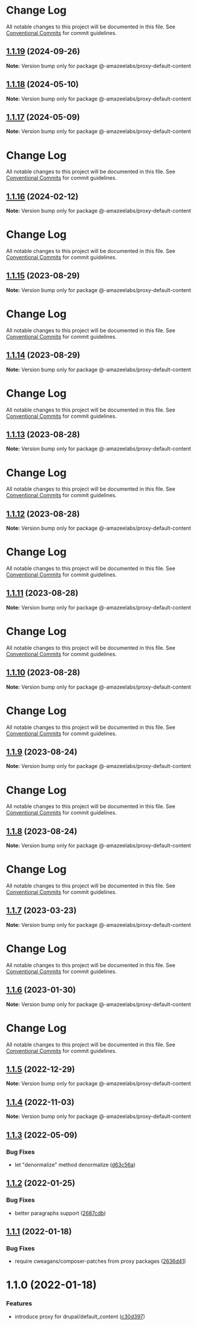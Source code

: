 # Change Log

All notable changes to this project will be documented in this file.
See [Conventional Commits](https://conventionalcommits.org) for commit guidelines.

## [1.1.19](https://github.com/AmazeeLabs/silverback-mono/compare/@-amazeelabs/proxy-default-content@1.1.18...@-amazeelabs/proxy-default-content@1.1.19) (2024-09-26)

**Note:** Version bump only for package @-amazeelabs/proxy-default-content





## [1.1.18](https://github.com/AmazeeLabs/silverback-mono/compare/@-amazeelabs/proxy-default-content@1.1.17...@-amazeelabs/proxy-default-content@1.1.18) (2024-05-10)

**Note:** Version bump only for package @-amazeelabs/proxy-default-content





## [1.1.17](https://github.com/AmazeeLabs/silverback-mono/compare/@-amazeelabs/proxy-default-content@1.1.16...@-amazeelabs/proxy-default-content@1.1.17) (2024-05-09)

**Note:** Version bump only for package @-amazeelabs/proxy-default-content





# Change Log

All notable changes to this project will be documented in this file. See
[Conventional Commits](https://conventionalcommits.org) for commit guidelines.

## [1.1.16](https://github.com/AmazeeLabs/silverback-mono/compare/@-amazeelabs/proxy-default-content@1.1.15...@-amazeelabs/proxy-default-content@1.1.16) (2024-02-12)

**Note:** Version bump only for package @-amazeelabs/proxy-default-content

# Change Log

All notable changes to this project will be documented in this file. See
[Conventional Commits](https://conventionalcommits.org) for commit guidelines.

## [1.1.15](https://github.com/AmazeeLabs/silverback-mono/compare/@-amazeelabs/proxy-default-content@1.1.14...@-amazeelabs/proxy-default-content@1.1.15) (2023-08-29)

**Note:** Version bump only for package @-amazeelabs/proxy-default-content

# Change Log

All notable changes to this project will be documented in this file. See
[Conventional Commits](https://conventionalcommits.org) for commit guidelines.

## [1.1.14](https://github.com/AmazeeLabs/silverback-mono/compare/@-amazeelabs/proxy-default-content@1.1.13...@-amazeelabs/proxy-default-content@1.1.14) (2023-08-29)

**Note:** Version bump only for package @-amazeelabs/proxy-default-content

# Change Log

All notable changes to this project will be documented in this file. See
[Conventional Commits](https://conventionalcommits.org) for commit guidelines.

## [1.1.13](https://github.com/AmazeeLabs/silverback-mono/compare/@-amazeelabs/proxy-default-content@1.1.12...@-amazeelabs/proxy-default-content@1.1.13) (2023-08-28)

**Note:** Version bump only for package @-amazeelabs/proxy-default-content

# Change Log

All notable changes to this project will be documented in this file. See
[Conventional Commits](https://conventionalcommits.org) for commit guidelines.

## [1.1.12](https://github.com/AmazeeLabs/silverback-mono/compare/@-amazeelabs/proxy-default-content@1.1.11...@-amazeelabs/proxy-default-content@1.1.12) (2023-08-28)

**Note:** Version bump only for package @-amazeelabs/proxy-default-content

# Change Log

All notable changes to this project will be documented in this file. See
[Conventional Commits](https://conventionalcommits.org) for commit guidelines.

## [1.1.11](https://github.com/AmazeeLabs/silverback-mono/compare/@-amazeelabs/proxy-default-content@1.1.10...@-amazeelabs/proxy-default-content@1.1.11) (2023-08-28)

**Note:** Version bump only for package @-amazeelabs/proxy-default-content

# Change Log

All notable changes to this project will be documented in this file. See
[Conventional Commits](https://conventionalcommits.org) for commit guidelines.

## [1.1.10](https://github.com/AmazeeLabs/silverback-mono/compare/@-amazeelabs/proxy-default-content@1.1.9...@-amazeelabs/proxy-default-content@1.1.10) (2023-08-28)

**Note:** Version bump only for package @-amazeelabs/proxy-default-content

# Change Log

All notable changes to this project will be documented in this file. See
[Conventional Commits](https://conventionalcommits.org) for commit guidelines.

## [1.1.9](https://github.com/AmazeeLabs/silverback-mono/compare/@-amazeelabs/proxy-default-content@1.1.8...@-amazeelabs/proxy-default-content@1.1.9) (2023-08-24)

**Note:** Version bump only for package @-amazeelabs/proxy-default-content

# Change Log

All notable changes to this project will be documented in this file. See
[Conventional Commits](https://conventionalcommits.org) for commit guidelines.

## [1.1.8](https://github.com/AmazeeLabs/silverback-mono/compare/@-amazeelabs/proxy-default-content@1.1.7...@-amazeelabs/proxy-default-content@1.1.8) (2023-08-24)

**Note:** Version bump only for package @-amazeelabs/proxy-default-content

# Change Log

All notable changes to this project will be documented in this file. See
[Conventional Commits](https://conventionalcommits.org) for commit guidelines.

## [1.1.7](https://github.com/AmazeeLabs/silverback-mono/compare/@-amazeelabs/proxy-default-content@1.1.6...@-amazeelabs/proxy-default-content@1.1.7) (2023-03-23)

**Note:** Version bump only for package @-amazeelabs/proxy-default-content

# Change Log

All notable changes to this project will be documented in this file. See
[Conventional Commits](https://conventionalcommits.org) for commit guidelines.

## [1.1.6](https://github.com/AmazeeLabs/silverback-mono/compare/@-amazeelabs/proxy-default-content@1.1.5...@-amazeelabs/proxy-default-content@1.1.6) (2023-01-30)

**Note:** Version bump only for package @-amazeelabs/proxy-default-content

# Change Log

All notable changes to this project will be documented in this file. See
[Conventional Commits](https://conventionalcommits.org) for commit guidelines.

## [1.1.5](https://github.com/AmazeeLabs/silverback-mono/compare/@-amazeelabs/proxy-default-content@1.1.4...@-amazeelabs/proxy-default-content@1.1.5) (2022-12-29)

**Note:** Version bump only for package @-amazeelabs/proxy-default-content

## [1.1.4](https://github.com/AmazeeLabs/silverback-mono/compare/@-amazeelabs/proxy-default-content@1.1.3...@-amazeelabs/proxy-default-content@1.1.4) (2022-11-03)

**Note:** Version bump only for package @-amazeelabs/proxy-default-content

## [1.1.3](https://github.com/AmazeeLabs/silverback-mono/compare/@-amazeelabs/proxy-default-content@1.1.2...@-amazeelabs/proxy-default-content@1.1.3) (2022-05-09)

### Bug Fixes

- let "denormalize" method denormalize
  ([d63c56a](https://github.com/AmazeeLabs/silverback-mono/commit/d63c56a817b8f2df41d5eab8511a599871664a46))

## [1.1.2](https://github.com/AmazeeLabs/silverback-mono/compare/@-amazeelabs/proxy-default-content@1.1.1...@-amazeelabs/proxy-default-content@1.1.2) (2022-01-25)

### Bug Fixes

- better paragraphs support
  ([2687cdb](https://github.com/AmazeeLabs/silverback-mono/commit/2687cdbfec4f7859d19165ebdd980d0e78442076))

## [1.1.1](https://github.com/AmazeeLabs/silverback-mono/compare/@-amazeelabs/proxy-default-content@1.1.0...@-amazeelabs/proxy-default-content@1.1.1) (2022-01-18)

### Bug Fixes

- require cweagans/composer-patches from proxy packages
  ([2636d41](https://github.com/AmazeeLabs/silverback-mono/commit/2636d4121ebc3474dd3e13240e30fe054f4acb57))

# 1.1.0 (2022-01-18)

### Features

- introduce proxy for drupal/default_content
  ([c30d397](https://github.com/AmazeeLabs/silverback-mono/commit/c30d397c0ff9815ee58aa1bf12f5274a6daa817c))
